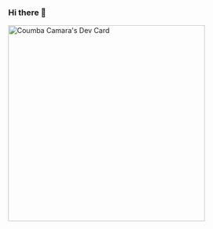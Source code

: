 ### Hi there 👋

<!--
**kumatata/kumatata** is a ✨ _special_ ✨ repository because its `README.md` (this file) appears on your GitHub profile.

Here are some ideas to get you started:

- 🔭 I’m currently working on ...
- 🌱 I’m currently learning ...
- 👯 I’m looking to collaborate on ...
- 🤔 I’m looking for help with ...
- 💬 Ask me about ...
- 📫 How to reach me: ...
- 😄 Pronouns: ...
- ⚡ Fun fact: ...
-->

<a href="https://app.daily.dev/kumatata"><img src="https://api.daily.dev/devcards/596c3820724d4231b1549f7e962943df.png?r=13g" width="400" alt="Coumba Camara's Dev Card"/></a>

